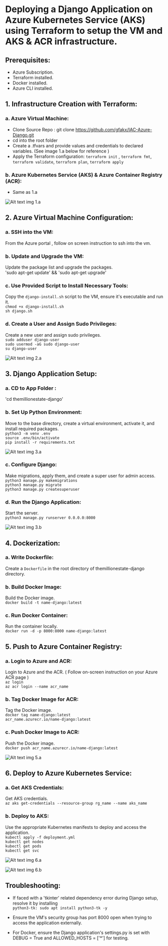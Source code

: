 # Deploying a Django Application on Azure Kubernetes Service (AKS) using Terraform to setup the VM and AKS & ACR  infrastructure.

## Prerequisites:
- Azure Subscription.
- Terraform installed.
- Docker installed.
- Azure CLI installed.

## 1. Infrastructure Creation with Terraform:

### a. Azure Virtual Machine:
- Clone Source Repo :  git clone https://github.com/gfakx/IAC-Azure-Django.git
- cd into the root folder 
- Create a .tfvars and provide values and credentials to declared variables. (See image 1.a below for reference )
- Apply the Terraform configuration: `terraform init` , `terraform fmt`, `terraform validate`, `terraform plan`, `terraform apply`
   

### b. Azure Kubernetes Service (AKS) & Azure Container Registry (ACR):
- Same as 1.a


![Alt text](./images/tfvars.png)
img 1.a

## 2. Azure Virtual Machine Configuration:

### a. SSH into the VM:
From  the Azure portal , follow on screen instruction to ssh into the vm.

### b. Update and Upgrade the VM:
Update the package list and upgrade the packages.   
'sudo apt-get update' && 'sudo apt-get upgrade'

### c. Use Provided Script to Install Necessary Tools:
Copy the `django-install.sh` script to the VM, ensure it's executable and run it.  
`chmod +x django-install.sh`  
`sh django.sh`

### d. Create a User and Assign Sudo Privileges:
Create a new user and assign sudo privileges.  
`sudo adduser django-user`  
`sudo usermod -aG sudo django-user`  
`su django-user`

![Alt text](./images/create-user.png)
img 2.a

## 3. Django Application Setup:

### a. CD to App Folder  :
'cd themillionestate-django' 

### b. Set Up Python Environment:
Move to the base directory, create a virtual environment, activate it, and install required packages.  
`python3 -m venv .env`  
`source .env/bin/activate`  
`pip install -r requirements.txt`  

![Alt text](./images/django.png)
img 3.a

### c. Configure Django:
Make migrations, apply them, and create a super user for admin access.  
`python3 manage.py makemigrations`  
`python3 manage.py migrate`  
`python3 manage.py createsuperuser`  

### d. Run the Django Application:
Start the server.  
`python3 manage.py runserver 0.0.0.0:8000`

![Alt text](./images/django-run.png)
img 3.b

## 4. Dockerization:

### a. Write Dockerfile:
Create a `Dockerfile` in the root directory of themillionestate-django directory.

### b. Build Docker Image:
Build the Docker image.  
`docker build -t name-django:latest`

### c. Run Docker Container:
Run the container locally.  
`docker run -d -p 8000:8000 name-django:latest`


## 5. Push to Azure Container Registry:

### a. Login to Azure and ACR:
Login to Azure and the ACR. ( Follow on-screen instruction on your Azure ACR page )  
`az login`  
`az acr login --name acr_name`  

### b. Tag Docker Image for ACR:
Tag the Docker image.  
`docker tag name-django:latest`    
`acr_name.azurecr.io/name-django:latest`

### c. Push Docker Image to ACR:
Push the Docker image.  
`docker push acr_name.azurecr.io/name-django:latest`

![Alt text](./images/acr.png)
img 5.a

## 6. Deploy to Azure Kubernetes Service:

### a. Get AKS Credentials:
Get AKS credentials.  
`az aks get-credentials --resource-group rg_name --name aks_name`

### b. Deploy to AKS:
Use the appropriate Kubernetes manifests to deploy and access the application.  
`kubectl apply -f deployment.yml`  
`kubectl get nodes`  
`kubectl get pods`  
`kubectl get svc`  

![Alt text](./images/deployed.png)
img 6.a

![Alt text](./images/loadbalancer.png)
img 6.b

## Troubleshooting:

- If faced with a 'tkinter' related dependency error during Django setup, resolve it by installing   
    `python3-tk: sudo apt install python3-tk -y`

- Ensure the VM's security group has port 8000 open when trying to access the application externally.  

- For Docker, ensure the Django application's settings.py is set with DEBUG = True and ALLOWED_HOSTS = ['*'] for testing.

